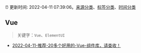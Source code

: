 :alarm_clock: 更新时间: 2022-04-11 07:39:06。[来源分类](../README.md)、[标签分类](../TAGS.md)、[时间分类](../TIMELINE.md)

## Vue


> 关键字：`Vue`、`ElementUI`



- [2022-04-11-推荐-20多个好用的-Vue-组件库，请查收！](https://toutiao.io/k/sskayyw) 